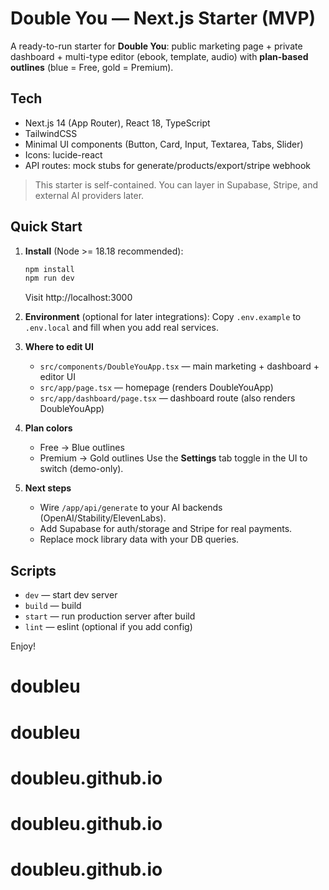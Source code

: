 # Double You — Next.js Starter (MVP)

A ready-to-run starter for **Double You**: public marketing page + private dashboard + multi-type editor (ebook, template, audio) with **plan-based outlines** (blue = Free, gold = Premium).

## Tech
- Next.js 14 (App Router), React 18, TypeScript
- TailwindCSS
- Minimal UI components (Button, Card, Input, Textarea, Tabs, Slider)
- Icons: lucide-react
- API routes: mock stubs for generate/products/export/stripe webhook

> This starter is self-contained. You can layer in Supabase, Stripe, and external AI providers later.

## Quick Start
1. **Install** (Node >= 18.18 recommended):
   ```bash
   npm install
   npm run dev
   ```
   Visit http://localhost:3000

2. **Environment** (optional for later integrations):
   Copy `.env.example` to `.env.local` and fill when you add real services.

3. **Where to edit UI**
   - `src/components/DoubleYouApp.tsx` — main marketing + dashboard + editor UI
   - `src/app/page.tsx` — homepage (renders DoubleYouApp)
   - `src/app/dashboard/page.tsx` — dashboard route (also renders DoubleYouApp)

4. **Plan colors**
   - Free → Blue outlines
   - Premium → Gold outlines
   Use the **Settings** tab toggle in the UI to switch (demo-only).

5. **Next steps**
   - Wire `/app/api/generate` to your AI backends (OpenAI/Stability/ElevenLabs).
   - Add Supabase for auth/storage and Stripe for real payments.
   - Replace mock library data with your DB queries.

## Scripts
- `dev` — start dev server
- `build` — build
- `start` — run production server after build
- `lint` — eslint (optional if you add config)

Enjoy!
# doubleu
# doubleu
# doubleu.github.io
# doubleu.github.io
# doubleu.github.io
